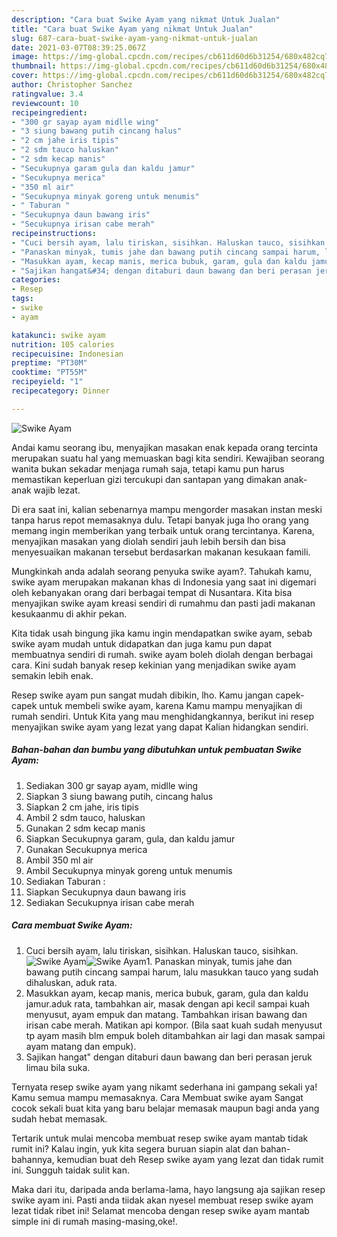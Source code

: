 ```yaml
---
description: "Cara buat Swike Ayam yang nikmat Untuk Jualan"
title: "Cara buat Swike Ayam yang nikmat Untuk Jualan"
slug: 687-cara-buat-swike-ayam-yang-nikmat-untuk-jualan
date: 2021-03-07T08:39:25.067Z
image: https://img-global.cpcdn.com/recipes/cb611d60d6b31254/680x482cq70/swike-ayam-foto-resep-utama.jpg
thumbnail: https://img-global.cpcdn.com/recipes/cb611d60d6b31254/680x482cq70/swike-ayam-foto-resep-utama.jpg
cover: https://img-global.cpcdn.com/recipes/cb611d60d6b31254/680x482cq70/swike-ayam-foto-resep-utama.jpg
author: Christopher Sanchez
ratingvalue: 3.4
reviewcount: 10
recipeingredient:
- "300 gr sayap ayam midlle wing"
- "3 siung bawang putih cincang halus"
- "2 cm jahe iris tipis"
- "2 sdm tauco haluskan"
- "2 sdm kecap manis"
- "Secukupnya garam gula dan kaldu jamur"
- "Secukupnya merica"
- "350 ml air"
- "Secukupnya minyak goreng untuk menumis"
- " Taburan "
- "Secukupnya daun bawang iris"
- "Secukupnya irisan cabe merah"
recipeinstructions:
- "Cuci bersih ayam, lalu tiriskan, sisihkan. Haluskan tauco, sisihkan."
- "Panaskan minyak, tumis jahe dan bawang putih cincang sampai harum, lalu masukkan tauco yang sudah dihaluskan, aduk rata."
- "Masukkan ayam, kecap manis, merica bubuk, garam, gula dan kaldu jamur.aduk rata, tambahkan air, masak dengan api kecil sampai kuah menyusut, ayam empuk dan matang. Tambahkan irisan bawang dan irisan cabe merah. Matikan api kompor. (Bila saat kuah sudah menyusut tp ayam masih blm empuk boleh ditambahkan air lagi dan masak sampai ayam matang dan empuk)."
- "Sajikan hangat&#34; dengan ditaburi daun bawang dan beri perasan jeruk limau bila suka."
categories:
- Resep
tags:
- swike
- ayam

katakunci: swike ayam 
nutrition: 105 calories
recipecuisine: Indonesian
preptime: "PT30M"
cooktime: "PT55M"
recipeyield: "1"
recipecategory: Dinner

---
```



![Swike Ayam](https://img-global.cpcdn.com/recipes/cb611d60d6b31254/680x482cq70/swike-ayam-foto-resep-utama.jpg)

Andai kamu seorang ibu, menyajikan masakan enak kepada orang tercinta merupakan suatu hal yang memuaskan bagi kita sendiri. Kewajiban seorang  wanita bukan sekadar menjaga rumah saja, tetapi kamu pun harus memastikan keperluan gizi tercukupi dan santapan yang dimakan anak-anak wajib lezat.

Di era  saat ini, kalian sebenarnya mampu mengorder masakan instan meski tanpa harus repot memasaknya dulu. Tetapi banyak juga lho orang yang memang ingin memberikan yang terbaik untuk orang tercintanya. Karena, menyajikan masakan yang diolah sendiri jauh lebih bersih dan bisa menyesuaikan makanan tersebut berdasarkan makanan kesukaan famili. 



Mungkinkah anda adalah seorang penyuka swike ayam?. Tahukah kamu, swike ayam merupakan makanan khas di Indonesia yang saat ini digemari oleh kebanyakan orang dari berbagai tempat di Nusantara. Kita bisa menyajikan swike ayam kreasi sendiri di rumahmu dan pasti jadi makanan kesukaanmu di akhir pekan.

Kita tidak usah bingung jika kamu ingin mendapatkan swike ayam, sebab swike ayam mudah untuk didapatkan dan juga kamu pun dapat membuatnya sendiri di rumah. swike ayam boleh diolah dengan berbagai cara. Kini sudah banyak resep kekinian yang menjadikan swike ayam semakin lebih enak.

Resep swike ayam pun sangat mudah dibikin, lho. Kamu jangan capek-capek untuk membeli swike ayam, karena Kamu mampu menyajikan di rumah sendiri. Untuk Kita yang mau menghidangkannya, berikut ini resep menyajikan swike ayam yang lezat yang dapat Kalian hidangkan sendiri.

<!--inarticleads1-->

##### Bahan-bahan dan bumbu yang dibutuhkan untuk pembuatan Swike Ayam:

1. Sediakan 300 gr sayap ayam, midlle wing
1. Siapkan 3 siung bawang putih, cincang halus
1. Siapkan 2 cm jahe, iris tipis
1. Ambil 2 sdm tauco, haluskan
1. Gunakan 2 sdm kecap manis
1. Siapkan Secukupnya garam, gula, dan kaldu jamur
1. Gunakan Secukupnya merica
1. Ambil 350 ml air
1. Ambil Secukupnya minyak goreng untuk menumis
1. Sediakan  Taburan :
1. Siapkan Secukupnya daun bawang iris
1. Sediakan Secukupnya irisan cabe merah




<!--inarticleads2-->

##### Cara membuat Swike Ayam:

1. Cuci bersih ayam, lalu tiriskan, sisihkan. Haluskan tauco, sisihkan.
<img src="https://img-global.cpcdn.com/steps/dce3af3fb39bd838/160x128cq70/swike-ayam-langkah-memasak-1-foto.jpg" alt="Swike Ayam"><img src="https://img-global.cpcdn.com/steps/1cfa238557007620/160x128cq70/swike-ayam-langkah-memasak-1-foto.jpg" alt="Swike Ayam">1. Panaskan minyak, tumis jahe dan bawang putih cincang sampai harum, lalu masukkan tauco yang sudah dihaluskan, aduk rata.
1. Masukkan ayam, kecap manis, merica bubuk, garam, gula dan kaldu jamur.aduk rata, tambahkan air, masak dengan api kecil sampai kuah menyusut, ayam empuk dan matang. Tambahkan irisan bawang dan irisan cabe merah. Matikan api kompor. (Bila saat kuah sudah menyusut tp ayam masih blm empuk boleh ditambahkan air lagi dan masak sampai ayam matang dan empuk).
1. Sajikan hangat&#34; dengan ditaburi daun bawang dan beri perasan jeruk limau bila suka.




Ternyata resep swike ayam yang nikamt sederhana ini gampang sekali ya! Kamu semua mampu memasaknya. Cara Membuat swike ayam Sangat cocok sekali buat kita yang baru belajar memasak maupun bagi anda yang sudah hebat memasak.

Tertarik untuk mulai mencoba membuat resep swike ayam mantab tidak rumit ini? Kalau ingin, yuk kita segera buruan siapin alat dan bahan-bahannya, kemudian buat deh Resep swike ayam yang lezat dan tidak rumit ini. Sungguh taidak sulit kan. 

Maka dari itu, daripada anda berlama-lama, hayo langsung aja sajikan resep swike ayam ini. Pasti anda tiidak akan nyesel membuat resep swike ayam lezat tidak ribet ini! Selamat mencoba dengan resep swike ayam mantab simple ini di rumah masing-masing,oke!.

